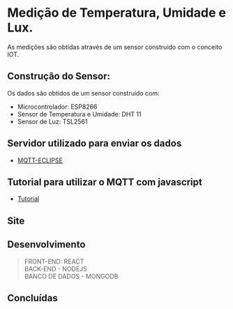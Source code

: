 # Medição de Temperatura, Umidade e Lux.

As medições são obtidas através de um sensor construido com o conceito IOT.

## Construção do Sensor:
Os dados são obtidos de um sensor construído com:
- Microcontrolador: ESP8266
- Sensor de Temperatura e Umidade: DHT 11
- Sensor de Luz: TSL2561

## Servidor utilizado para enviar os dados

- [MQTT-ECLIPSE](https://iot.eclipse.org/projects/getting-started/)

## Tutorial para utilizar o MQTT com javascript

- [Tutorial](http://www.steves-internet-guide.com/using-javascript-mqtt-client-websockets/)

## Site

## Desenvolvimento

> FRONT-END: REACT  
> BACK-END - NODEJS  
> BANCO DE DADOS - MONGODB  

## Concluídas
